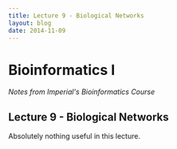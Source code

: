 ```yaml
---
title: Lecture 9 - Biological Networks
layout: blog
date: 2014-11-09
---
```


# Bioinformatics I
_Notes from Imperial's Bioinformatics Course_

## Lecture 9 - Biological Networks

Absolutely nothing useful in this lecture.